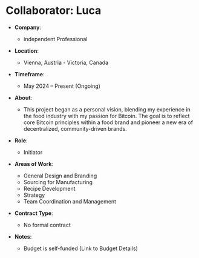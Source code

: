 # Collaborator: Luca

- **Company**:
  - independent Professional

- **Location**:  
  - Vienna, Austria - Victoria, Canada

- **Timeframe**:  
  - May 2024 – Present (Ongoing)

- **About**:
  - This project began as a personal vision, blending my experience in the food industry with my passion for Bitcoin. The goal is to reflect core Bitcoin principles within a food brand and pioneer a new era of decentralized, community-driven brands. 

- **Role**:  
  - Initiator

- **Areas of Work**:  
  - General Design and Branding
  - Sourcing for Manufacturing
  - Recipe Development
  - Strategy
  - Team Coordination and Management

- **Contract Type**:  
  - No formal contract

- **Notes**:
  - Budget is self-funded (Link to Budget Details)

